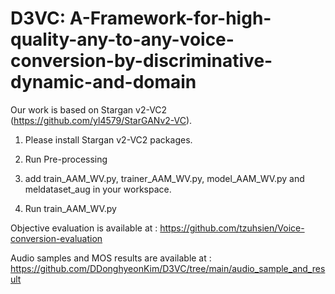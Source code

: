 # D3VC: A-Framework-for-high-quality-any-to-any-voice-conversion-by-discriminative-dynamic-and-domain



Our work is based on Stargan v2-VC2 (https://github.com/yl4579/StarGANv2-VC). 

1. Please install Stargan v2-VC2 packages.

2. Run Pre-processing

3. add train_AAM_WV.py, trainer_AAM_WV.py, model_AAM_WV.py and meldataset_aug in your workspace.

4. Run train_AAM_WV.py

Objective evaluation is available at : https://github.com/tzuhsien/Voice-conversion-evaluation

Audio samples and MOS results are available at : https://github.com/DDonghyeonKim/D3VC/tree/main/audio_sample_and_result
